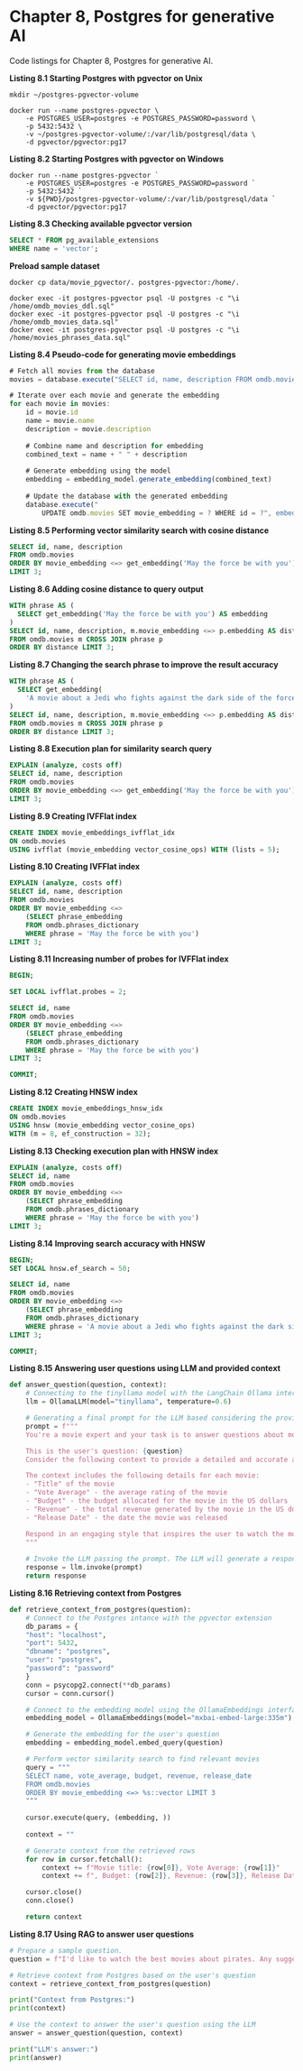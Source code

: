 # Chapter 8, Postgres for generative AI

Code listings for Chapter 8, Postgres for generative AI.

**Listing 8.1 Starting Postgres with pgvector on Unix**
```shell
mkdir ~/postgres-pgvector-volume

docker run --name postgres-pgvector \
    -e POSTGRES_USER=postgres -e POSTGRES_PASSWORD=password \
    -p 5432:5432 \
    -v ~/postgres-pgvector-volume/:/var/lib/postgresql/data \
    -d pgvector/pgvector:pg17
```

**Listing 8.2 Starting Postgres with pgvector on Windows**
```shell
docker run --name postgres-pgvector `
    -e POSTGRES_USER=postgres -e POSTGRES_PASSWORD=password `
    -p 5432:5432 `
    -v ${PWD}/postgres-pgvector-volume/:/var/lib/postgresql/data `
    -d pgvector/pgvector:pg17
```

**Listing 8.3 Checking available pgvector version**
```sql
SELECT * FROM pg_available_extensions
WHERE name = 'vector';
```

**Preload sample dataset**

```shell
docker cp data/movie_pgvector/. postgres-pgvector:/home/.

docker exec -it postgres-pgvector psql -U postgres -c "\i /home/omdb_movies_ddl.sql"
docker exec -it postgres-pgvector psql -U postgres -c "\i /home/omdb_movies_data.sql"
docker exec -it postgres-pgvector psql -U postgres -c "\i /home/movies_phrases_data.sql"
```

**Listing 8.4 Pseudo-code for generating movie embeddings**
```javascript
# Fetch all movies from the database
movies = database.execute("SELECT id, name, description FROM omdb.movies")

# Iterate over each movie and generate the embedding
for each movie in movies:
    id = movie.id
    name = movie.name
    description = movie.description
    
    # Combine name and description for embedding
    combined_text = name + " " + description
    
    # Generate embedding using the model
    embedding = embedding_model.generate_embedding(combined_text)
    
    # Update the database with the generated embedding
    database.execute("
        UPDATE omdb.movies SET movie_embedding = ? WHERE id = ?", embedding, id)
```

**Listing 8.5 Performing vector similarity search with cosine distance**
```sql
SELECT id, name, description
FROM omdb.movies
ORDER BY movie_embedding <=> get_embedding('May the force be with you')
LIMIT 3;
```

**Listing 8.6 Adding cosine distance to query output**
```sql
WITH phrase AS (
  SELECT get_embedding('May the force be with you') AS embedding
)
SELECT id, name, description, m.movie_embedding <=> p.embedding AS distance
FROM omdb.movies m CROSS JOIN phrase p
ORDER BY distance LIMIT 3;
```

**Listing 8.7 Changing the search phrase to improve the result accuracy**
```sql
WITH phrase AS (
  SELECT get_embedding(
    'A movie about a Jedi who fights against the dark side of the force') AS embedding
)
SELECT id, name, description, m.movie_embedding <=> p.embedding AS distance
FROM omdb.movies m CROSS JOIN phrase p
ORDER BY distance LIMIT 3;
```

**Listing 8.8 Execution plan for similarity search query**
```sql
EXPLAIN (analyze, costs off)
SELECT id, name, description
FROM omdb.movies
ORDER BY movie_embedding <=> get_embedding('May the force be with you') 
LIMIT 3;
```

**Listing 8.9 Creating IVFFlat index**
```sql
CREATE INDEX movie_embeddings_ivfflat_idx 
ON omdb.movies 
USING ivfflat (movie_embedding vector_cosine_ops) WITH (lists = 5);
```

**Listing 8.10 Creating IVFFlat index**
```sql 
EXPLAIN (analyze, costs off)
SELECT id, name, description
FROM omdb.movies
ORDER BY movie_embedding <=> 
    (SELECT phrase_embedding
    FROM omdb.phrases_dictionary
    WHERE phrase = 'May the force be with you')
LIMIT 3;
```

**Listing 8.11 Increasing number of probes for IVFFlat index**
```sql
BEGIN;

SET LOCAL ivfflat.probes = 2;

SELECT id, name
FROM omdb.movies
ORDER BY movie_embedding <=> 
    (SELECT phrase_embedding
    FROM omdb.phrases_dictionary
    WHERE phrase = 'May the force be with you')
LIMIT 3;

COMMIT;
```

**Listing 8.12 Creating HNSW index**
```sql 
CREATE INDEX movie_embeddings_hnsw_idx 
ON omdb.movies 
USING hnsw (movie_embedding vector_cosine_ops)
WITH (m = 8, ef_construction = 32);
```

**Listing 8.13 Checking execution plan with HNSW index**
```sql 
EXPLAIN (analyze, costs off)
SELECT id, name
FROM omdb.movies
ORDER BY movie_embedding <=> 
    (SELECT phrase_embedding
    FROM omdb.phrases_dictionary
    WHERE phrase = 'May the force be with you')
LIMIT 3;
```

**Listing 8.14 Improving search accuracy with HNSW**
```sql
BEGIN;
SET LOCAL hnsw.ef_search = 50;

SELECT id, name
FROM omdb.movies
ORDER BY movie_embedding <=> 
    (SELECT phrase_embedding
    FROM omdb.phrases_dictionary
    WHERE phrase = 'A movie about a Jedi who fights against the dark side of the force')
LIMIT 3;

COMMIT;
```

**Listing 8.15 Answering user questions using LLM and provided context**
```python 
def answer_question(question, context):
    # Connecting to the tinyllama model with the LangChain Ollama interface
    llm = OllamaLLM(model="tinyllama", temperature=0.6)

    # Generating a final prompt for the LLM based considering the provided context
    prompt = f"""
    You're a movie expert and your task is to answer questions about movies based on the provided context.

    This is the user's question: {question}  
    Consider the following context to provide a detailed and accurate answer: {context}  

    The context includes the following details for each movie:
    - "Title" of the movie
    - "Vote Average" - the average rating of the movie
    - "Budget" - the budget allocated for the movie in the US dollars
    - "Revenue" - the total revenue generated by the movie in the US dollars
    - "Release Date" - the date the movie was released

    Respond in an engaging style that inspires the user to watch the movies.
    """
    
    # Invoke the LLM passing the prompt. The LLM will generate a response.
    response = llm.invoke(prompt)
    return response
```

**Listing 8.16 Retrieving context from Postgres**
```python   
def retrieve_context_from_postgres(question):
    # Connect to the Postgres intance with the pgvector extension
    db_params = {
    "host": "localhost",
    "port": 5432,
    "dbname": "postgres",
    "user": "postgres",
    "password": "password"
    }
    conn = psycopg2.connect(**db_params)
    cursor = conn.cursor()

    # Connect to the embedding model using the OllamaEmbeddings interface
    embedding_model = OllamaEmbeddings(model="mxbai-embed-large:335m")

    # Generate the embedding for the user's question
    embedding = embedding_model.embed_query(question)

    # Perform vector similarity search to find relevant movies
    query = """
    SELECT name, vote_average, budget, revenue, release_date
    FROM omdb.movies
    ORDER BY movie_embedding <=> %s::vector LIMIT 3
    """
    
    cursor.execute(query, (embedding, ))
    
    context = ""

    # Generate context from the retrieved rows
    for row in cursor.fetchall():
        context += f"Movie title: {row[0]}, Vote Average: {row[1]}"
        context += f", Budget: {row[2]}, Revenue: {row[3]}, Release Date: {row[4]}\n"

    cursor.close()
    conn.close()

    return context
```

**Listing 8.17 Using RAG to answer user questions**
```python  
# Prepare a sample question.
question = f"I'd like to watch the best movies about pirates. Any suggestions?"

# Retrieve context from Postgres based on the user's question
context = retrieve_context_from_postgres(question)

print("Context from Postgres:")
print(context)

# Use the context to answer the user's question using the LLM
answer = answer_question(question, context)

print("LLM's answer:")
print(answer)
```



